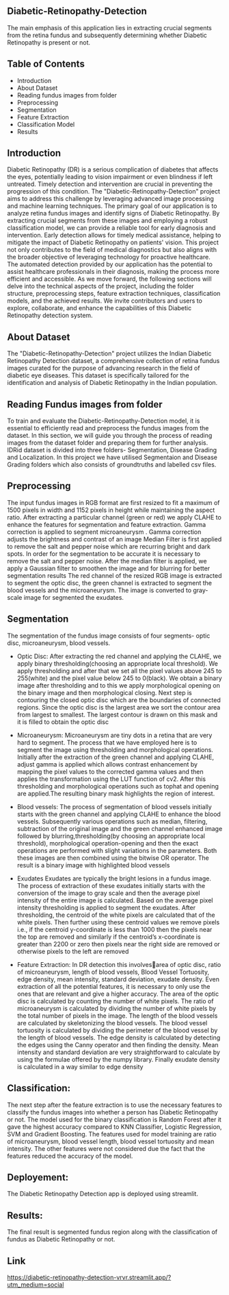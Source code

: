 ## Diabetic-Retinopathy-Detection
The main emphasis of this application lies in extracting crucial segments from the retina fundus and subsequently determining whether Diabetic Retinopathy is present or not.

## Table of Contents
- Introduction
- About Dataset
- Reading fundus images from folder
- Preprocessing
- Segmentation
- Feature Extraction
- Classification Model
- Results

## Introduction
Diabetic Retinopathy (DR) is a serious complication of diabetes that affects the eyes, potentially leading to vision impairment or even blindness if left untreated. Timely detection and intervention are crucial in preventing the progression of this condition. The "Diabetic-Retinopathy-Detection" project aims to address this challenge by leveraging advanced image processing and machine learning techniques.
The primary goal of our application is to analyze retina fundus images and identify signs of Diabetic Retinopathy. By extracting crucial segments from these images and employing a robust classification model, we can provide a reliable tool for early diagnosis and intervention. Early detection allows for timely medical assistance, helping to mitigate the impact of Diabetic Retinopathy on patients' vision.
This project not only contributes to the field of medical diagnostics but also aligns with the broader objective of leveraging technology for proactive healthcare. The automated detection provided by our application has the potential to assist healthcare professionals in their diagnosis, making the process more efficient and accessible.
As we move forward, the following sections will delve into the technical aspects of the project, including the folder structure, preprocessing steps, feature extraction techniques, classification models, and the achieved results. We invite contributors and users to explore, collaborate, and enhance the capabilities of this Diabetic Retinopathy detection system.

## About Dataset
The "Diabetic-Retinopathy-Detection" project utilizes the Indian Diabetic Retinopathy Detection dataset, a comprehensive collection of retina fundus images curated for the purpose of advancing research in the field of diabetic eye diseases. This dataset is specifically tailored for the identification and analysis of Diabetic Retinopathy in the Indian population.

## Reading Fundus images from folder
To train and evaluate the Diabetic-Retinopathy-Detection model, it is essential to efficiently read and preprocess the fundus images from the dataset. In this section, we will guide you through the process of reading images from the dataset folder and preparing them for further analysis.
IDRid dataset is divided into three folders- Segmentation, Disease Grading and Localization. In this project we have utilised Segmentaion and Disease Grading folders which also consists of groundtruths and labelled csv files.

## Preprocessing
The input fundus images in RGB format are first resized to fit a maximum of 1500 pixels in width and 1152 pixels in height while maintaining the aspect ratio. After extracting a particular channel (green or red) we apply CLAHE to enhance the features for segmentation and feature extraction. Gamma correction is applied to segment microaneurysm . Gamma correction adjusts the brightness and contrast of an image
Median Filter is first applied to remove the salt and pepper noise which are recurring bright and dark spots. In order for the segmentation to be accurate it is necessary to remove the salt and pepper noise. After the median filter is applied, we apply a Gaussian filter to smoothen the image and for blurring for better segmentation results
The red channel of the resized RGB image is extracted to segment the optic disc, the green channel is extracted to segment the blood vessels and the microaneurysm. The image is converted to gray-scale image for segmented the exudates.

## Segmentation
The segmentation of the fundus image consists of four segments- optic disc, microaneurysm, blood vessels.

- Optic Disc:
After extracting the red channel and applying the CLAHE, we apply binary thresholding(choosing an appropriate local threshold). We apply thresholding and after that we set all the pixel values above 245 to 255(white) and the pixel value below 245 to 0(black). We obtain a binary image after thresholding and to this we apply morphological opening on the binary image and then morphological closing. Next step is contouring the closed optic disc which are the boundaries of connected regions. Since the optic disc is the largest area we sort the contour area from largest to smallest. The largest contour is drawn on this mask and it is filled to obtain the optic disc

- Microaneurysm:
Microaneurysm are tiny dots in a retina that are very hard to segment. The process that we have employed here is to segment the image using thresholding and morphological operations. Initially after the extraction of the green channel and applying CLAHE, adjust gamma is applied which allows contrast enhancement by mapping the pixel values to the corrected gamma values and then applies the transformation using the LUT function of cv2. After this thresholding and morphological operations such as tophat and opening are applied.The resulting binary mask highlights the region of interest.

- Blood vessels:
The process of segmentation of blood vessels initially starts with the green channel and applying CLAHE to enhance the blood vessels. Subsequently various operations such as median, filtering, subtraction of the original image and the green channel enhanced image followed by blurring,thresholding(by choosing an appropriate local threshold), morphological operation-opening and then the exact operations are performed with slight variations in the parameters. Both these images are then combined using the bitwise OR operator. The result is a binary image with highlighted blood vessels 

- Exudates
Exudates are typically the bright lesions in a fundus image. The process of extraction of these exudates initially starts with the conversion of the image to gray scale and then the average pixel intensity of the entire image is calculated. Based on the average pixel intensity thresholding is applied to segment the exudates. After thresholding, the centroid of the white pixels are calculated that of the white pixels. Then further using these centroid values we remove pixels i.e., if the centroid y-coordinate is less than 1000 then the pixels near the top are removed and similarly if the centroid’s x-coordinate is greater than 2200 or zero then pixels near the right
side are removed or otherwise pixels to the left are removed

- Feature Extraction:
In DR detection this involvesarea of optic disc, ratio of microaneurysm, length of blood vessels, Blood Vessel Tortuosity, edge density, mean intensity, standard deviation, exudate density. Even extraction of all the potential features, it is necessary to only use the ones that are relevant and give a higher accuracy. The area of the optic disc is calculated by counting the number of white pixels. The ratio of microaneurysm is calculated by dividing the number of white pixels by the total number of pixels in the image. The length of the blood vessels are calculated by skeletonizing the blood vessels. The blood vessel tortuosity is calculated by dividing the perimeter of the blood vessel by the length of blood vessels. The edge density is calculated by detecting the edges using the Canny operator and then finding the density. Mean intensity and standard deviation are very straightforward to calculate by using the formulae offered by the numpy library. Finally exudate density is calculated in a way similar to edge density

## Classification:
The next step after the feature extraction is to use the necessary features to classify the fundus images into whether a person has Diabetic Retinopathy or not. The model used for the binary classification is Random Forest after it gave the highest accuracy compared to KNN Classifier, Logistic Regression, SVM and Gradient Boosting. The features used for model training are ratio of microaneurysm, blood vessel length, blood vessel tortuosity and mean intensity. The other features were not considered due the fact that the features reduced the accuracy of the model.

## Deployement:
The Diabetic Retinopathy Detection app is deployed using streamlit.

## Results:
The final result is segmented fundus region along with the classification of fundus as Diabetic Retinopathy or not.

## Link
https://diabetic-retinopathy-detection-vrvr.streamlit.app/?utm_medium=social
